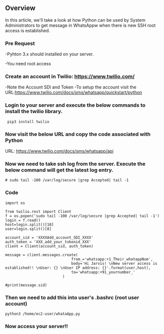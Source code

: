 ## Overview
In this article, we'll take a look at how Python can be used by System Administrators to get message in WhatsAppw when there is new SSH root access is established. 

### Pre Request 
-Pyhton 3.x should installed on your server.

-You need root access



### Create an account in Twilio:  https://www.twilio.com/
-Note the Account SDI and Token
-To setup the account visit the URL:https://www.twilio.com/docs/sms/whatsapp/quickstart/python



### Login to your server and execute the below commands to install the twilio library.

```
 pip3 install twilio
```


### Now visit the below URL and copy the code associated with Python

URL: https://www.twilio.com/docs/sms/whatsapp/api 



### Now we need to take ssh log from the server.  Execute the below command will get the latest log entry.

```
# sudo tail -100 /var/log/secure |grep Accepted| tail -1
```


### Code
```
import os

from twilio.rest import Client
f = os.popen('sudo tail -100 /var/log/secure |grep Accepted| tail -1')
login = f.read()
host=login.split()[10]
user=login.split()[8]

account_sid = 'XXXXAdd_account_SDI_XXXX'
auth_token = 'XXX_add_your_tokenid_XXX'
client = Client(account_sid, auth_token)

message = client.messages.create(
                              from_='whatsapp:+1_Their_whatappNum',
                              body='Hi Jarvis! \nNew server access is established!! \nUser: {} \nUser IP address: {}'.format(user,host),
                              to='whatsapp:+91_yournumber_'
                          )

#print(message.sid)
```

### Then we need to add this into user's .bashrc  (root user account)

```
python3 /home/ec2-user/whataApp.py
```

### Now access your server!!

